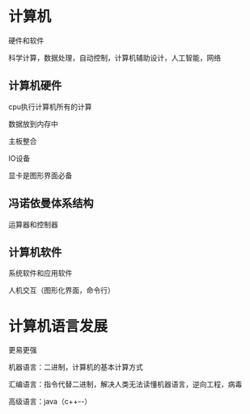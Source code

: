 # 计算机

硬件和软件

科学计算，数据处理，自动控制，计算机辅助设计，人工智能，网络

## 计算机硬件

cpu执行计算机所有的计算

数据放到内存中

主板整合

IO设备

显卡是图形界面必备

## 冯诺依曼体系结构

运算器和控制器

## 计算机软件

系统软件和应用软件

人机交互（图形化界面，命令行）

# 计算机语言发展

更易更强

机器语言：二进制，计算机的基本计算方式

汇编语言：指令代替二进制，解决人类无法读懂机器语言，逆向工程，病毒

高级语言：java（c++--）

